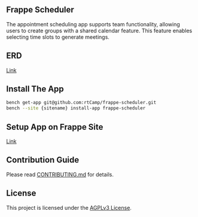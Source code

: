 ## Frappe Scheduler

The appointment scheduling app supports team functionality, allowing users to create groups with a shared calendar feature. This feature enables selecting time slots to generate meetings.

## ERD

[Link](https://dbdiagram.io/d/ERD_frappe_appointment-6548d5667d8bbd64659355e6)

## Install The App 

```bash
bench get-app git@github.com:rtCamp/frappe-scheduler.git
bench --site {sitename} install-app frappe-scheduler
```

## Setup App on Frappe Site

[Link](https://github.com/rtCamp/frappe-schedulers/wiki#setup-app-on-frappe-site)

## Contribution Guide

Please read [CONTRIBUTING.md](./CONTRIBUTING.md) for details.

## License

This project is licensed under the [AGPLv3 License](./LICENSE).